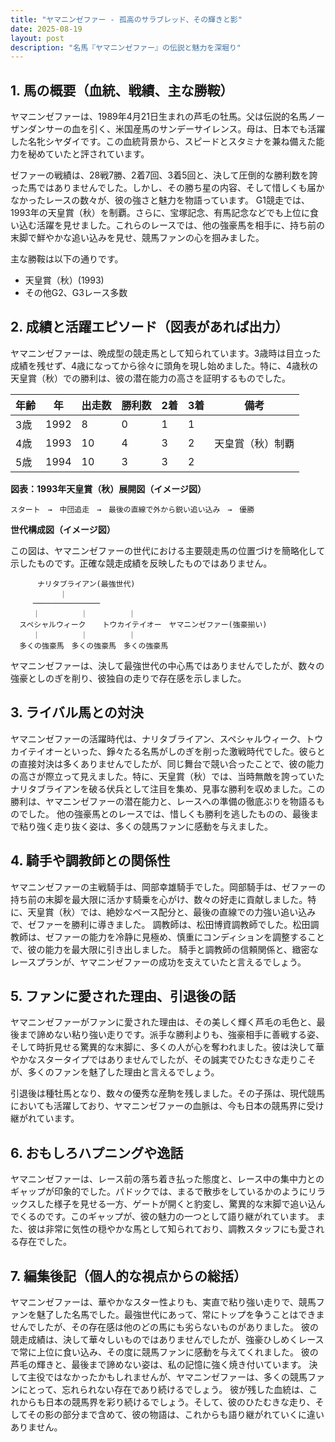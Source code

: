 ```yaml
---
title: "ヤマニンゼファー - 孤高のサラブレッド、その輝きと影"
date: 2025-08-19
layout: post
description: "名馬『ヤマニンゼファー』の伝説と魅力を深堀り"
---
```


## 1. 馬の概要（血統、戦績、主な勝鞍）

ヤマニンゼファーは、1989年4月21日生まれの芦毛の牡馬。父は伝説的名馬ノーザンダンサーの血を引く、米国産馬のサンデーサイレンス。母は、日本でも活躍した名牝シヤダイです。この血統背景から、スピードとスタミナを兼ね備えた能力を秘めていたと評されています。

ゼファーの戦績は、28戦7勝、2着7回、3着5回と、決して圧倒的な勝利数を誇った馬ではありませんでした。しかし、その勝ち星の内容、そして惜しくも届かなかったレースの数々が、彼の強さと魅力を物語っています。  G1競走では、1993年の天皇賞（秋）を制覇。さらに、宝塚記念、有馬記念などでも上位に食い込む活躍を見せました。これらのレースでは、他の強豪馬を相手に、持ち前の末脚で鮮やかな追い込みを見せ、競馬ファンの心を掴みました。

主な勝鞍は以下の通りです。

* 天皇賞（秋）(1993)
* その他G2、G3レース多数


## 2. 成績と活躍エピソード（図表があれば出力）

ヤマニンゼファーは、晩成型の競走馬として知られています。3歳時は目立った成績を残せず、4歳になってから徐々に頭角を現し始めました。特に、4歳秋の天皇賞（秋）での勝利は、彼の潜在能力の高さを証明するものでした。

| 年齢 | 年 | 出走数 | 勝利数 | 2着 | 3着 | 備考 |
|---|---|---|---|---|---|---|
| 3歳 | 1992 | 8 | 0 | 1 | 1 |  |
| 4歳 | 1993 | 10 | 4 | 3 | 2 | 天皇賞（秋）制覇 |
| 5歳 | 1994 | 10 | 3 | 3 | 2 |  |


**図表：1993年天皇賞（秋）展開図（イメージ図）**

```
スタート　→　中団追走　→　最後の直線で外から鋭い追い込み　→　優勝
```

**世代構成図（イメージ図）**

この図は、ヤマニンゼファーの世代における主要競走馬の位置づけを簡略化して示したものです。正確な競走成績を反映したものではありません。

```
      ナリタブライアン(最強世代)
           ｜
     ───────────────
     ｜         ｜         ｜
  スペシャルウィーク　  トウカイテイオー　ヤマニンゼファー(強豪揃い)
     ｜         ｜         ｜
  多くの強豪馬　多くの強豪馬　多くの強豪馬
```

ヤマニンゼファーは、決して最強世代の中心馬ではありませんでしたが、数々の強豪としのぎを削り、彼独自の走りで存在感を示しました。


## 3. ライバル馬との対決

ヤマニンゼファーの活躍時代は、ナリタブライアン、スペシャルウィーク、トウカイテイオーといった、錚々たる名馬がしのぎを削った激戦時代でした。彼らとの直接対決は多くありませんでしたが、同じ舞台で競い合ったことで、彼の能力の高さが際立って見えました。特に、天皇賞（秋）では、当時無敵を誇っていたナリタブライアンを破る伏兵として注目を集め、見事な勝利を収めました。この勝利は、ヤマニンゼファーの潜在能力と、レースへの準備の徹底ぶりを物語るものでした。  他の強豪馬とのレースでは、惜しくも勝利を逃したものの、最後まで粘り強く走り抜く姿は、多くの競馬ファンに感動を与えました。


## 4. 騎手や調教師との関係性

ヤマニンゼファーの主戦騎手は、岡部幸雄騎手でした。岡部騎手は、ゼファーの持ち前の末脚を最大限に活かす騎乗を心がけ、数々の好走に貢献しました。特に、天皇賞（秋）では、絶妙なペース配分と、最後の直線での力強い追い込みで、ゼファーを勝利に導きました。  調教師は、松田博資調教師でした。松田調教師は、ゼファーの能力を冷静に見極め、慎重にコンディションを調整することで、彼の能力を最大限に引き出しました。  騎手と調教師の信頼関係と、緻密なレースプランが、ヤマニンゼファーの成功を支えていたと言えるでしょう。


## 5. ファンに愛された理由、引退後の話

ヤマニンゼファーがファンに愛された理由は、その美しく輝く芦毛の毛色と、最後まで諦めない粘り強い走りです。派手な勝利よりも、強豪相手に善戦する姿、そして時折見せる驚異的な末脚に、多くの人が心を奪われました。彼は決して華やかなスタータイプではありませんでしたが、その誠実でひたむきな走りこそが、多くのファンを魅了した理由と言えるでしょう。

引退後は種牡馬となり、数々の優秀な産駒を残しました。その子孫は、現代競馬においても活躍しており、ヤマニンゼファーの血脈は、今も日本の競馬界に受け継がれています。


## 6. おもしろハプニングや逸話

ヤマニンゼファーは、レース前の落ち着き払った態度と、レース中の集中力とのギャップが印象的でした。パドックでは、まるで散歩をしているかのようにリラックスした様子を見せる一方、ゲートが開くと豹変し、驚異的な末脚で追い込んでくるのです。このギャップが、彼の魅力の一つとして語り継がれています。  また、彼は非常に気性の穏やかな馬として知られており、調教スタッフにも愛される存在でした。


## 7. 編集後記（個人的な視点からの総括）

ヤマニンゼファーは、華やかなスター性よりも、実直で粘り強い走りで、競馬ファンを魅了した名馬でした。最強世代にあって、常にトップを争うことはできませんでしたが、その存在感は他のどの馬にも劣らないものがありました。  彼の競走成績は、決して華々しいものではありませんでしたが、強豪ひしめくレースで常に上位に食い込み、その度に競馬ファンに感動を与えてくれました。  彼の芦毛の輝きと、最後まで諦めない姿は、私の記憶に強く焼き付いています。  決して主役ではなかったかもしれませんが、ヤマニンゼファーは、多くの競馬ファンにとって、忘れられない存在であり続けるでしょう。  彼が残した血統は、これからも日本の競馬界を彩り続けるでしょう。そして、彼のひたむきな走り、そしてその影の部分まで含めて、彼の物語は、これからも語り継がれていくに違いありません。

